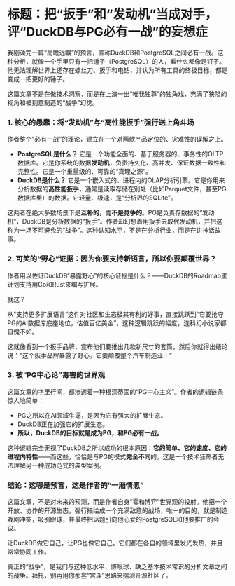 # 标题：把“扳手”和“发动机”当成对手，评“DuckDB与PG必有一战”的妄想症

我刚读完一篇“高瞻远瞩”的预言，宣称DuckDB和PostgreSQL之间必有一战。这种分析，就像一个手里只有一把锤子（PostgreSQL）的人，看什么都像是钉子。他无法理解世界上还存在螺丝刀、扳手和电钻，并认为所有工具的终极目标，都是变成一把更好的锤子。

这篇文章不是在做技术洞察，而是在上演一出“唯我独尊”的独角戏，充满了狭隘的视角和被刻意制造的“战争”幻觉。

### 1. 核心的愚蠢：将“发动机”与“高性能扳手”强行送上角斗场

作者整个“必有一战”的理论，建立在一个对两款产品定位的、灾难性的误解之上。

* **PostgreSQL是什么？** 它是一个功能全面的、基于服务器的、事务性的OLTP数据库。它是你系统的数据**发动机**，负责持久化、高并发、保证数据一致性和完整性。它是一个重量级的、可靠的“真理之源”。
* **DuckDB是什么？** 它是一个嵌入式的、进程内的OLAP分析引擎。它是你用来分析数据的**高性能扳手**，通常是读取存储在别处（比如Parquet文件，甚至PG数据库里）的数据。它轻量、极速，是“分析界的SQLite”。

这两者在绝大多数场景下是**互补的，而不是竞争的**。PG是负责存数据的“发动机”，DuckDB是分析数据的“扳手”。作者却幻想着用扳手去取代发动机，并把这称为一场不可避免的“战争”。这种认知水平，不是在分析行业，而是在讲神话故事。

### 2. 可笑的“野心”证据：因为你要支持新语言，所以你要颠覆世界？

作者用以佐证DuckDB“暴露野心”的核心证据是什么？——DuckDB的Roadmap里计划支持用Go和Rust来编写扩展。

就这？

从“支持更多扩展语言”这件对社区和生态极其有利的好事，直接跳跃到“它要抢夺PG的AI数据库底座地位，估值百亿美金”，这种逻辑跳跃的幅度，连科幻小说家都自愧不如。

这就像看到一个扳手品牌，宣布他们要推出几款新尺寸的套筒，然后你就得出结论说：“这个扳手品牌暴露了野心，它要颠覆整个汽车制造业！”

### 3. 被“PG中心论”毒害的世界观

这篇文章的字里行间，都渗透着一种根深蒂固的“PG中心主义”。作者的逻辑链条惊人地简单：

* PG之所以在AI领域牛逼，是因为它有强大的扩展生态。
* DuckDB正在加强它的扩展生态。
* **所以，DuckDB的目标就是成为PG，和PG必有一战。**

这种逻辑完全无视了DuckDB之所以成功的根本原因：**它的简单、它的速度、它的进程内特性**——而这些，恰恰是与PG的模式**完全不同**的。这是一个技术狂热者无法理解另一种成功范式的典型案例。

### 结论：这哪是预言，这是作者的“一厢情愿”

这篇文章，不是对未来的预测，而是作者自身“零和博弈”世界观的投射。他把一个开放、协作的开源生态，强行描绘成一个充满敌意的战场，唯一的目的，就是制造戏剧冲突，吸引眼球，并最终把话题引向他心爱的PostgreSQL和他要推广的会议。

让DuckDB做它自己，让PG也做它自己。它们都在各自的领域里发光发热，并且常常协同工作。

真正的“战争”，是我们与这种低水平、博眼球、缺乏基本技术常识的分析文章之间的战争。拜托，别再用你那套“宫斗”思路来揣测开源社区了。
